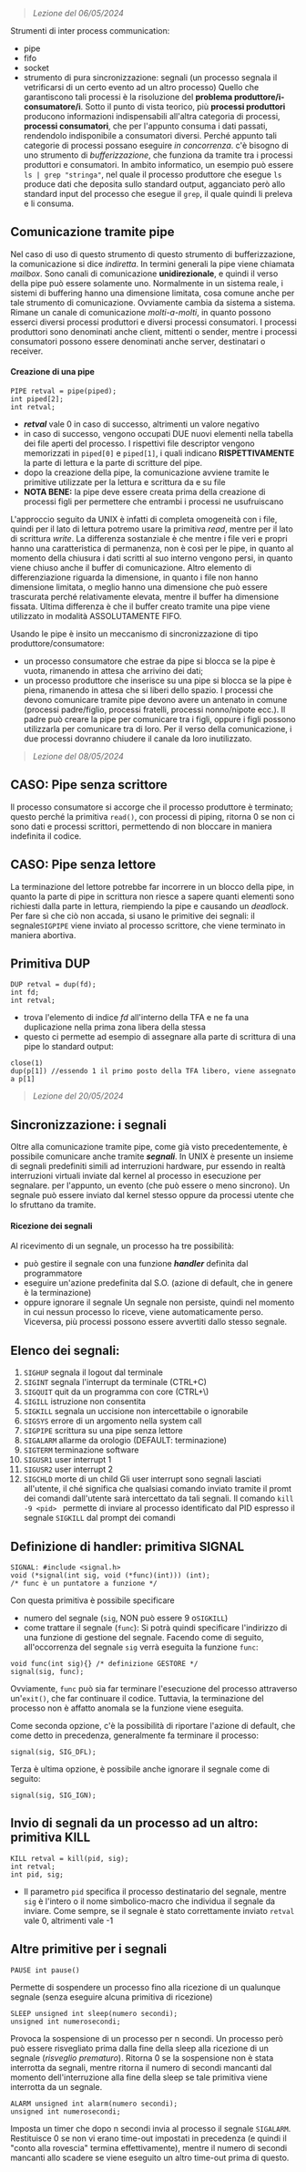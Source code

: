  > *Lezione del 06/05/2024*

Strumenti di inter process communication:
- pipe
- fifo
- socket
- strumento di pura sincronizzazione: segnali (un processo segnala il vetrificarsi di un certo evento ad un altro processo)
Quello che garantiscono tali processi è la risoluzione del **problema produttore/i-consumatore/i**. Sotto il punto di vista teorico, più **processi produttori** producono informazioni indispensabili all'altra categoria di processi, **processi consumatori**, che per l'appunto consuma i dati passati, rendendolo indisponibile a consumatori diversi.
Perché appunto tali categorie di processi possano eseguire *in concorrenza*. c'è bisogno di uno strumento di *bufferizzazione*, che funziona da tramite tra i processi produttori e consumatori.
In ambito informatico, un esempio può essere `ls | grep "stringa"`, nel quale il processo produttore che esegue `ls` produce dati che deposita sullo standard output, agganciato però allo standard input del processo che esegue il `grep`, il quale quindi li preleva e li consuma.

## Comunicazione tramite pipe
Nel caso di uso di questo strumento di questo strumento di bufferizzazione, la comunicazione si dice *indiretta*. In termini generali la pipe viene chiamata *mailbox*.
Sono canali di comunicazione **unidirezionale**, e quindi il verso della pipe può essere solamente uno. 
Normalmente in un sistema reale, i sistemi di buffering hanno una dimensione limitata, cosa comune anche per tale strumento di comunicazione. Ovviamente cambia da sistema a sistema. 
Rimane un canale di comunicazione *molti-a-molti*, in quanto possono esserci diversi processi produttori e diversi processi consumatori. I processi produttori sono denominati anche client, mittenti o sender, mentre i processi consumatori possono essere denominati anche server, destinatari o receiver.
#### Creazione di una pipe
```
PIPE retval = pipe(piped);
int piped[2];
int retval;
```
- ***retval*** vale 0 in caso di successo, altrimenti un valore negativo
- in caso di successo, vengono occupati DUE nuovi elementi nella tabella dei file aperti del processo. I rispettivi file descriptor vengono memorizzati in `piped[0]` e `piped[1]`, i quali indicano **RISPETTIVAMENTE** la parte di lettura e la parte di scritture del pipe. 
- dopo la creazione della pipe, la comunicazione avviene tramite le primitive utilizzate per la lettura e scrittura da e su file
- **NOTA BENE:** la pipe deve essere creata prima della creazione di processi figli per permettere che entrambi i processi ne usufruiscano

L'approccio seguito da UNIX è infatti di completa omogeneità con i file, quindi per il lato di lettura potremo usare la primitiva *read*, mentre per il lato di scrittura *write*. La differenza sostanziale è che mentre i file veri e propri hanno una caratteristica di permanenza, non è così per le pipe, in quanto al momento della chiusura i dati scritti al suo interno vengono persi, in quanto viene chiuso anche il buffer di comunicazione.
Altro elemento di differenziazione riguarda la dimensione, in quanto i file non hanno dimensione limitata, o meglio hanno una dimensione che può essere trascurata perché relativamente elevata, mentre il buffer ha dimensione fissata.
Ultima differenza è che il buffer creato tramite una pipe viene utilizzato in modalità ASSOLUTAMENTE FIFO.

Usando le pipe è insito un meccanismo di sincronizzazione di tipo produttore/consumatore:
- un processo consumatore che estrae da pipe si blocca se la pipe è vuota, rimanendo in attesa che arrivino dei dati;
- un processo produttore che inserisce su una pipe si blocca se la pipe è piena, rimanendo in attesa che si liberi dello spazio.
I processi che devono comunicare tramite pipe devono avere un antenato in comune (processi padre/figlio, processi fratelli, processi nonno/nipote ecc.). Il padre può creare la pipe per comunicare tra i figli, oppure i figli possono utilizzarla per comunicare tra di loro. 
Per il verso della comunicazione, i due processi dovranno chiudere il canale da loro inutilizzato.

 > *Lezione del 08/05/2024*
## CASO: Pipe senza scrittore
Il processo consumatore si accorge che il processo produttore è terminato; questo perché la primitiva `read()`, con processi di piping, ritorna 0 se non ci sono dati e processi scrittori, permettendo di non bloccare in maniera indefinita il codice.

## CASO: Pipe senza lettore
La terminazione del lettore potrebbe far incorrere in un blocco della pipe, in quanto la parte di pipe in scrittura non riesce a sapere quanti elementi sono richiesti dalla parte in lettura, riempiendo la pipe e causando un *deadlock*.
Per fare sì che ciò non accada, si usano le primitive dei segnali: il segnale`SIGPIPE` viene inviato al processo scrittore, che viene terminato in maniera abortiva.

## Primitiva DUP
```
DUP retval = dup(fd);
int fd;
int retval;
```
- trova l'elemento di indice *fd* all'interno della TFA e ne fa una duplicazione nella prima zona libera della stessa
- questo ci permette ad esempio di assegnare alla parte di scrittura di una pipe lo standard output:
```
close(1)
dup(p[1]) //essendo 1 il primo posto della TFA libero, viene assegnato a p[1]
```

 > *Lezione del 20/05/2024*
 
## Sincronizzazione: i segnali
Oltre alla comunicazione tramite pipe, come già visto precedentemente, è possibile comunicare anche tramite ***segnali***. In UNIX è presente un insieme di segnali predefiniti simili ad interruzioni hardware, pur essendo in realtà interruzioni virtuali inviate dal kernel al processo in esecuzione per segnalare. per l'appunto, un evento (che può essere o meno sincrono).
Un segnale può essere inviato dal kernel stesso oppure da processi utente che lo sfruttano da tramite.

#### Ricezione dei segnali
Al ricevimento di un segnale, un processo ha tre possibilità:
- può gestire il segnale con una funzione ***handler*** definita dal programmatore
- eseguire un'azione predefinita dal S.O. (azione di default, che in genere è la terminazione)
- oppure ignorare il segnale
Un segnale non persiste, quindi nel momento in cui nessun processo lo riceve, viene automaticamente perso. Viceversa, più processi possono essere avvertiti dallo stesso segnale.

## Elenco dei segnali:
1. `SIGHUP` segnala il logout dal terminale
2. `SIGINT` segnala l'interrupt da terminale (CTRL+C)
3. `SIGQUIT` quit da un programma con core (CTRL+\\)
4. `SIGILL` istruzione non consentita
9. `SIGKILL` segnala un uccisione non intercettabile o ignorabile
12. `SIGSYS` errore di un argomento nella system call
13. `SIGPIPE` scrittura su una pipe senza lettore
14. `SIGALARM` allarme da orologio (DEFAULT: terminazione)
15. `SIGTERM` terminazione software
16. `SIGUSR1` user interrupt 1 
17. `SIGUSR2` user interrupt 2
18. `SIGCHLD` morte di un child
Gli user interrupt sono segnali lasciati all'utente, il ché significa che qualsiasi comando inviato tramite il promt dei comandi dall'utente sarà intercettato da tali segnali.
Il comando `kill -9 <pid> ` permette di inviare al processo identificato dal PID espresso il segnale `SIGKILL` dal prompt dei comandi

## Definizione di handler: primitiva SIGNAL
```
SIGNAL: #include <signal.h>
void (*signal(int sig, void (*func)(int))) (int);
/* func è un puntatore a funzione */
```
Con questa primitiva è possibile specificare
- numero del segnale (`sig`, NON può essere 9 o`SIGKILL`)
- come trattare il segnale (`func`):
Si potrà quindi specificare l'indirizzo di una funzione di gestione del segnale. Facendo come di seguito, all'occorrenza del segnale `sig` verrà eseguita la funzione `func`:
```
void func(int sig){} /* definizione GESTORE */
signal(sig, func); 
```
Ovviamente, `func` può sia far terminare l'esecuzione del processo attraverso un'`exit()`, che far continuare il codice. Tuttavia, la terminazione del processo non è affatto anomala se la funzione viene eseguita.

Come seconda opzione, c'è la possibilità di riportare l'azione di default, che come detto in precedenza, generalmente fa terminare il processo:
```
signal(sig, SIG_DFL);
```
Terza è ultima opzione, è possibile anche ignorare il segnale come di seguito:
```
signal(sig, SIG_IGN);
```

## Invio di segnali da un processo ad un altro: primitiva KILL
```
KILL retval = kill(pid, sig);
int retval;
int pid, sig;
```
- Il parametro `pid` specifica il processo destinatario del segnale, mentre `sig` è l'intero o il nome simbolico-macro che individua il segnale da inviare. Come sempre, se il segnale è stato correttamente inviato `retval` vale 0, altrimenti vale -1

## Altre primitive per i segnali
```
PAUSE int pause()
```
Permette di sospendere un processo fino alla ricezione di un qualunque segnale (senza eseguire alcuna primitiva di ricezione)

```
SLEEP unsigned int sleep(numero secondi);
unsigned int numerosecondi;
```
Provoca la sospensione di un processo per n secondi. Un processo però può essere risvegliato prima dalla fine della sleep alla ricezione di un segnale (*risveglio prematuro*). Ritorna 0 se la sospensione non è stata interrotta da segnali, mentre ritorna il numero di secondi mancanti dal momento dell'interruzione alla fine della sleep se tale primitiva viene interrotta da un segnale.

```
ALARM unsigned int alarm(numero secondi);
unsigned int numerosecondi;
```
Imposta un timer che dopo n secondi invia al processo il segnale `SIGALARM`. Restituisce 0 se non vi erano time-out impostati in precedenza (e quindi il "conto alla rovescia" termina effettivamente), mentre il numero di secondi mancanti allo scadere se viene eseguito un altro time-out prima di questo.